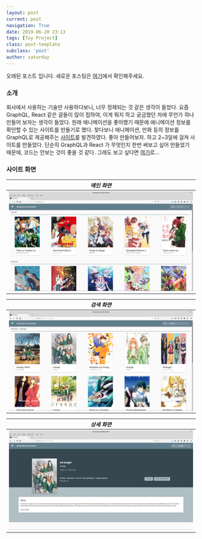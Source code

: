 ```yaml
---
layout: post
current: post
navigation: True
date: 2019-06-20 23:13
tags: [Toy Project]
class: post-template
subclass: 'post'
author: saturday
---
```


오래된 포스트 입니다.
새로운 포스팅은 [여기](/anilist-v2)에서 확인해주세요.

### 소개
회사에서 사용하는 기술만 사용하다보니, 너무 정체되는 것 같은 생각이 들었다.
요즘 GraphQL, React 같은 글들이 많이 접하여, 이게 뭐지 하고 궁금했던 차에 무언가 하나 만들어 보자는 생각이 들었다.
원래 애니메이션을 좋아했기 때문에 애니메이션 정보를 확인할 수 있는 사이트를 만들기로 했다.
찾다보니 애니메이션, 만화 등의 정보를 GraphQL로 제공해주는 [사이트](https://github.com/AniList/ApiV2-GraphQL-Docs)를 발견하였다.
좋아 만들어보자. 하고 2~3일에 걸쳐 사이트를 만들었다.
단순히 GraphQL과 React 가 무엇인지 한번 써보고 싶어 만들었기 때문에, 코드는 안보는 것이 좋을 것 같다.
그래도 보고 싶다면 [여기](https://github.com/disj11/anilistql-client)로...
 

### 사이트 화면   

| *메인 화면* |
|:--:| 
| ![메인 화면](/assets/images/anilist-main.png) | 

| *검색 화면* |
|:--:| 
| ![검색 화면](/assets/images/anilist-search.png) | 

| *상세 화면* |
|:--:| 
| ![상세 화면](/assets/images/anilist-detail.png) | 
